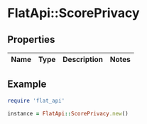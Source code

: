 # FlatApi::ScorePrivacy

## Properties

| Name | Type | Description | Notes |
| ---- | ---- | ----------- | ----- |

## Example

```ruby
require 'flat_api'

instance = FlatApi::ScorePrivacy.new()
```

